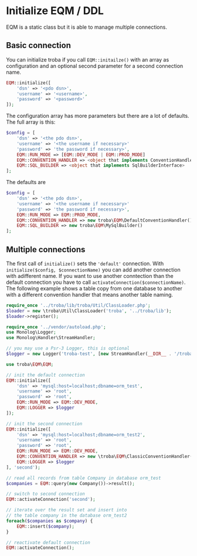 # Initialize EQM / DDL

EQM is a static class but it is able to manage multiple connections.

## Basic connection

You can initialize troba if you call `EQM::initailze()` with an array as configuration
and an optional second parameter for a second connection name.

```php
EQM::initialize([
    'dsn' => '<pdo dsn>',
    'username' => '<username>',
    'password' => '<password>'
]);
```

The configuration array has more parameters but there are a lot of defaults. The full array is this:

```php
$config = [
    'dsn' => '<the pdo dsn>',
    'username' => '<the username if necessary>'
    'password' => 'the password if necessary>',
    EQM::RUN_MODE => [EQM::DEV_MODE | EQM::PROD_MODE]
    EQM::CONVENTION_HANDLER => <object that implements ConventionHandlerInterface>
    EQM::SQL_BUILDER => <object that implements SqlBuilderInterface>
];

```
The defaults are
```php
$config = [
    'dsn' => '<the pdo dsn>',
    'username' => '<the username if necessary>'
    'password' => 'the password if necessary>',
    EQM::RUN_MODE => EQM::PROD_MODE,
    EQM::CONVENTION_HANDLER => new troba\EQM\DefaultConventionHandler(),
    EQM::SQL_BUILDER => new troba\EQM\MySqlBuilder()
];

```

## Multiple connections

The first call of `initialize()` sets the `'default'` connection. With `initialize($config, $connectionName)`
you can add another connection with adifferent name. If you want to use another conntection than the default
connection you have to call `activateConnection($connectionName)`. The following example shows a table copy from
one database to another with a different convention handler that means another table naming.

```php
require_once '../troba/lib/troba/Util/ClassLoader.php';
$loader = new \troba\Util\ClassLoader('troba', '../troba/lib');
$loader->register();

require_once '../vendor/autoload.php';
use Monolog\Logger;
use Monolog\Handler\StreamHandler;

// you may use a Psr-3 Logger, this is optional
$logger = new Logger('troba-test', [new StreamHandler(__DIR__ . '/troba-tests.log', Logger::DEBUG)]);

use troba\EQM\EQM;

// init the default connection
EQM::initialize([
    'dsn' => 'mysql:host=localhost;dbname=orm_test',
    'username' => 'root',
    'password' => 'root',
    EQM::RUN_MODE => EQM::DEV_MODE,
    EQM::LOGGER => $logger
]);

// init the second connection
EQM::initialize([
    'dsn' => 'mysql:host=localhost;dbname=orm_test2',
    'username' => 'root',
    'password' => 'root',
    EQM::RUN_MODE => EQM::DEV_MODE,
    EQM::CONVENTION_HANDLER => new \troba\EQM\ClassicConventionHandler(),
    EQM::LOGGER => $logger
], 'second');

// read all records from table Company in database orm_test
$companies = EQM::query(new Company())->result();

// switch to second connection
EQM::activateConnection('second');

// iterate over the result set and insert into
// the table company in the database orm_test2
foreach($companies as $company) {
    EQM::insert($company);
}

// reactivate default connection
EQM::activateConnection();
```

